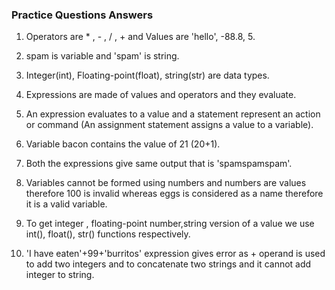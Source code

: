### Practice Questions Answers

1. Operators are * , - , / , +  and Values are 'hello', -88.8, 5.
   
2. spam is variable and 'spam' is string.

3. Integer(int), Floating-point(float), string(str) are data types.

4. Expressions are made of values and operators and they evaluate.

5. An expression evaluates to a value and a statement represent an action or command (An assignment statement assigns a value to a variable).

6. Variable bacon contains the value of 21 (20+1).

7. Both the expressions give same output that is 'spamspamspam'.

8. Variables cannot be formed using numbers and numbers are values therefore 100 is invalid whereas eggs is considered as a name therefore it is a valid variable.

9. To get integer , floating-point number,string version of a value we use int(), float(), str() functions respectively.

10. 'I have eaten'+99+'burritos' expression gives error as + operand is used to add two integers and to concatenate two strings and it cannot add integer to string.
